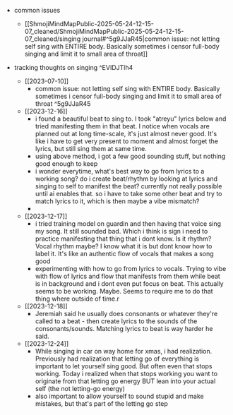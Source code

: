   * common issues
    * [[ShmojiMindMapPublic-2025-05-24-12-15-07_cleaned/ShmojiMindMapPublic-2025-05-24-12-15-07_cleaned/singing journal#^5g9JJaR45|common issue: not letting self sing with ENTIRE body. Basically sometimes i censor full-body singing and limit it to small area of throat]]

  * tracking thoughts on singing ^EVIDJTlh4
    * [[2023-07-10]]
      * common issue: not letting self sing with ENTIRE body. Basically sometimes i censor full-body singing and limit it to small area of throat ^5g9JJaR45
    * [[2023-12-16]]
      * i found a beautiful beat to sing to. I took "atreyu" lyrics below and tried manifesting them in that beat. I notice when vocals are planned out at long time-scale, it's just almost never good. It's like i have to get very present to moment and almost forget the lyrics, but still sing them at same time.
      * using above method, i got a few good sounding stuff, but nothing good enough to keep
      * i wonder everytime, what's best way to go from lyrics to a working song? do i create beat/rhythm by looking at lyrics and singing to self to manifest the beat? currently not really possible until ai enables that. so i have to take some other beat and try to match lyrics to it, which is then maybe a vibe mismatch?
      *  
    * [[2023-12-17]]
      * i tried training model on guardin and then having that voice sing my song. It still sounded bad. Which i think is sign i need to practice manifesting that thing that i dont know. Is it rhythm? Vocal rhythm maybe? I know what it is but dont know how to label it. It's like an authentic flow of vocals that makes a song good
      * experimenting with how to go from lyrics to vocals. Trying to vibe with flow of lyrics and flow that manifests from them while beat is in background and i dont even put focus on beat. This actually seems to be working. Maybe. Seems to require me to do that thing where outside of time.r
    * [[2023-12-18]]
      * Jeremiah said he usually does consonants or whatever they're called to a beat - then create lyrics to the sounds of the consonants/sounds. Matching lyrics to beat is way harder he said.
    * [[2023-12-24]]
      * While singing in car on way home for xmas, i had realization. Previously had realization that letting go of everything is important to let yourself sing good. But often even that stops working. Today i realized when that stops working you want to originate from that letting go energy BUT lean into your actual self (the not letting-go energy)
      * also important to allow yourself to sound stupid and make mistakes, but that's part of the letting go step
